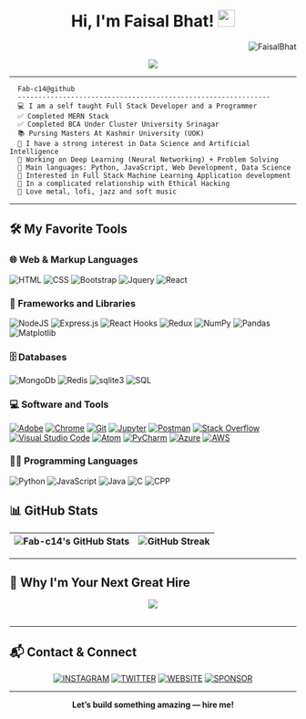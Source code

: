 <h1 align="center">
Hi, I'm Faisal Bhat!
  <img src="https://media.giphy.com/media/hvRJCLFzcasrR4ia7z/giphy.gif" width="30"></h1>
  <img src="https://komarev.com/ghpvc/?username=fab-c14&label=Profile%20Views&color=0e75b6&style=flat" align='right' alt="FaisalBhat" />

<br/>

<p align="center">
    <a href="https://github.com/DenverCoder1/readme-typing-svg"><img src="https://readme-typing-svg.herokuapp.com?lines=Computer+Science+Student;Full+Stack+Web+Developer;Studying+At+University+Of+Kashmir;DS%20|%20AI%20|%20ML%20Enthusiastic;Always%20learning%20new%20things&center=true&width=380&height=45"></a>
</p>
<hr />

```
  Fab-c14@github
  --------------------------------------------------------------
  💻 I am a self taught Full Stack Developer and a Programmer
  ✅ Completed MERN Stack
  ✅ Completed BCA Under Cluster University Srinagar
  📚 Pursing Masters At Kashmir University (UOK)
  📝 I have a strong interest in Data Science and Artificial Intelligence
  🔭 Working on Deep Learning (Neural Networking) + Problem Solving 
  🌟 Main languages: Python, JavaScript, Web Development, Data Science
  🚩 Interested in Full Stack Machine Learning Application development
  💖 In a complicated relationship with Ethical Hacking
  🎵 Love metal, lofi, jazz and soft music
```
<hr>


## 🛠️ My Favorite Tools

### 🌐 Web & Markup Languages

<p>
  <img alt="HTML" src="https://img.shields.io/badge/HTML-%23E34F26.svg?style=for-the-badge&logo=html5&logoColor=white&color=orange">
  <img alt="CSS" src="https://img.shields.io/badge/CSS-%231572B6.svg?style=for-the-badge&logo=css3&logoColor=white&color=blueviolet">
  <img alt="Bootstrap" src="https://img.shields.io/badge/Bootstrap-%20563D7C.svg?style=for-the-badge&logo=bootstrap&logoColor=white&color=purple">
  <img alt="Jquery" src="https://img.shields.io/badge/jQuery-%200769AD.svg?style=for-the-badge&logo=jquery&logoColor=white&color=yellow">
  <img alt="React" src="https://img.shields.io/badge/React-%2020232A.svg?style=for-the-badge&logo=react&logoColor=61DAFB&color=blueviolet">
</p>

### 🧰 Frameworks and Libraries

<p>
  <img alt="NodeJS" src="https://img.shields.io/badge/Node.js-%2343853D.svg?style=for-the-badge&logo=node.js&logoColor=white&color=green">
  <img alt="Express.js" src="https://img.shields.io/badge/Express.js-%23404D59.svg?style=for-the-badge&logo=express&logoColor=white&color=lightgray">
  <img alt="React Hooks" src="https://img.shields.io/badge/React_Hooks-%2320232A.svg?style=for-the-badge&logo=react&logoColor=61DAFB&color=teal">
  <img alt="Redux" src="https://img.shields.io/badge/Redux-%23764ABC.svg?style=for-the-badge&logo=redux&logoColor=white&color=navy">  
  <img alt="NumPy" src="https://img.shields.io/badge/Numpy-%23013243.svg?style=for-the-badge&logo=numpy&logoColor=white&color=blue">
  <img alt="Pandas" src="https://img.shields.io/badge/Pandas-%23150458.svg?style=for-the-badge&logo=pandas&logoColor=white&color=black">
  <img alt="Matplotlib" src="https://img.shields.io/badge/Matplotlib-%23FF6F00.svg?style=for-the-badge&logo=Matplotlib&logoColor=white&color=orange">
</p>

### 🗄️ Databases 

<p>    
  <img alt="MongoDb" src="https://img.shields.io/badge/MongoDB-4EA94B?style=for-the-badge&logo=mongodb&logoColor=white" />
  <img alt="Redis" src="https://img.shields.io/badge/Redis-DC382D?style=for-the-badge&logo=redis&logoColor=white"/>
  <img alt="sqlite3" src="https://img.shields.io/badge/SQLite-07405E?style=for-the-badge&logo=sqlite&logoColor=white"/>
  <img alt="SQL" src="https://img.shields.io/badge/SQL-%23025E8C.svg?style=for-the-badge&logo=amazon-dynamodb&logoColor=black&color=darkcyan">
</p> 

### 💻 Software and Tools

<p>
  <a href="#"><img alt="Adobe" src="https://img.shields.io/badge/Adobe-%23FF0000.svg?style=for-the-badge&logo=adobe&logoColor=white"></a>
  <a href="#"><img alt="Chrome" src="https://img.shields.io/badge/Chrome-3DDC84.svg?style=for-the-badge&logo=google-chrome&logoColor=white"></a>
  <a href="#"><img alt="Git" src="https://img.shields.io/badge/Git-%23F05033.svg?style=for-the-badge&logo=git&logoColor=white"></a>
  <a href="#"><img alt="Jupyter" src="https://img.shields.io/badge/Jupyter-%23F37626.svg?style=for-the-badge&logo=Jupyter&logoColor=white"></a>
  <a href="#"><img alt="Postman" src="https://img.shields.io/badge/Postman-FF6C37.svg?style=for-the-badge&logo=postman&logoColor=white"></a>
  <a href="#"><img alt="Stack Overflow" src="https://img.shields.io/badge/Stack_Overflow-FE7A16.svg?style=for-the-badge&logo=stack-overflow&logoColor=white"></a>
  <a href="#"><img alt="Visual Studio Code" src="https://img.shields.io/badge/Visual_Studio_Code-0078d7.svg?style=for-the-badge&logo=visual-studio-code&logoColor=white"></a>
  <a href="#"><img alt="Atom" src="https://img.shields.io/badge/Atom-66595C.svg?style=for-the-badge&logo=Atom&logoColor=white"></a>
  <a href="#"><img alt="PyCharm" src="https://img.shields.io/badge/PyCharm-000000.svg?style=for-the-badge&logo=PyCharm&logoColor=white"></a>
  <a href="#"><img alt="Azure" src="https://img.shields.io/badge/Azure-0089D6.svg?style=for-the-badge&logo=microsoft-azure&logoColor=white"></a>
  <a href="#"><img alt="AWS" src="https://img.shields.io/badge/AWS-232F3E.svg?style=for-the-badge&logo=amazon-aws&logoColor=white"></a>
</p>

### 👨‍💻 Programming Languages

<p>
  <img alt="Python" src="https://img.shields.io/badge/Python-%2314354C.svg?style=for-the-badge&logo=python&logoColor=blue&color=darkblue">
  <img alt="JavaScript" src="https://img.shields.io/badge/JavaScript-%23F7DF1E.svg?style=for-the-badge&logo=javascript&logoColor=black&color=yellow">
  <img alt="Java" src="https://img.shields.io/badge/Java-%23007396.svg?style=for-the-badge&logo=java&logoColor=white&color=blue">
  <img alt="C" src="https://img.shields.io/badge/C%20Programming-%23025E8C.svg?style=for-the-badge&logo=c&logoColor=yellow&color=darkorange">
  <img alt="CPP" src="https://img.shields.io/badge/C++-%23025E8C.svg?style=for-the-badge&logo=cplusplus&logoColor=white&color=crimson">
</p>

## 📊 GitHub Stats

<div align="center">

| ![Fab-c14's GitHub Stats](https://github-readme-stats.vercel.app/api?username=fab-c14&show_icons=true&theme=algolia) | ![GitHub Streak](https://streak-stats.demolab.com?user=fab-c14&theme=blue-green&hide_border=true&border_radius=4.8&short_numbers=true&exclude_days=Sun%2CSat&card_width=470&card_height=218) |
|:-------------------------------------------------------------------------------------------------------------------:|:--------------------------------------------------------------------------------------------------------------------------------------------------------------------------:|

</div>

---


## 🌟 Why I'm Your Next Great Hire

<div align="center">

<!-- Animated badge headline -->
<img src="https://readme-typing-svg.herokuapp.com?font=Fira+Code&weight=600&duration=2500&pause=700&color=1DE9B6&center=true&vCenter=true&width=600&lines=I+deliver+results%2C+not+just+code!;From+idea+to+launch%2C+I+make+it+happen.;Growth-minded%2C+AI+driven%2C+team+energizer.;Ready+to+join+your+mission+in+2025!">

</div>

<br/>

---


## 📬 Contact & Connect

<div align="center">

<a href="https://instagram.com/_fabc14?igshid=ZDc4ODBmNjlmNQ=="><img alt="INSTAGRAM" src="https://img.shields.io/badge/Instagram-E4405F?style=for-the-badge&logo=instagram&logoColor=white"/></a>
<a href="https://twitter.com/fab14c"><img alt="TWITTER" src="https://img.shields.io/badge/Twitter-1DA1F2?style=for-the-badge&logo=twitter&logoColor=white"/></a>
<a href="https://fabsfolio.live/"><img alt="WEBSITE" src="https://img.shields.io/badge/website-000000?style=for-the-badge&logo=About.me&logoColor=white"/></a>
<a href="https://github.com/sponsors/fab-c14"><img alt="SPONSOR" src="https://img.shields.io/badge/Sponsor-555?style=for-the-badge&logo=github-sponsors&logoColor=white"/></a>

</div>

---

<div align="center">
<b>Let’s build something amazing — hire me!</b>
</div>
